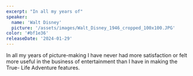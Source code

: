 ```yaml
---
excerpt: "In all my years of"
speaker:
  name: 'Walt Disney'
  picture: '/assets/images/Walt_Disney_1946_cropped_100x100.JPG'
color: '#bf1e36'
releaseDate: '2024-01-29'
---
```

In all my years of picture-making I have never had more satisfaction or felt more useful in the business of entertainment than I have in making the True- Life Adventure features.